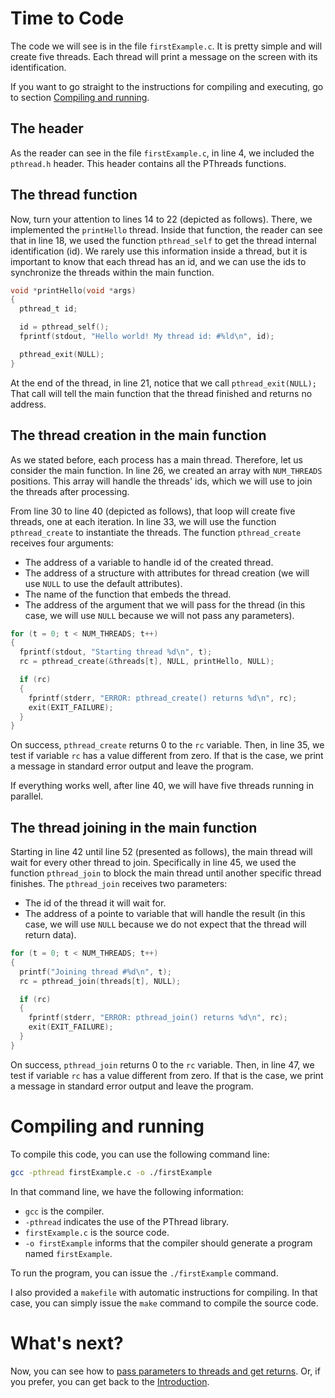 # Time to Code
The code we will see is in the file ``firstExample.c``. It is pretty simple and will create five threads. Each thread will print a message on the screen with its identification.

If you want to go straight to the instructions for compiling and executing, go to section [Compiling and running](#Compile-and-running).

## The header
As the reader can see in the file ``firstExample.c``, in line 4, we included the ``pthread.h`` header. This header contains all the PThreads functions.

## The thread function
Now, turn your attention to lines 14 to 22 (depicted as follows). There, we implemented the ``printHello`` thread. Inside that function, the reader can see that in line 18, we used the function ``pthread_self`` to get the thread internal identification (id).  We rarely use this information inside a thread, but it is important to know that each thread has an id, and we can use the ids to synchronize the threads within the main function.

```c
void *printHello(void *args)
{
  pthread_t id;

  id = pthread_self();
  fprintf(stdout, "Hello world! My thread id: #%ld\n", id);

  pthread_exit(NULL);
}
```

At the end of the thread, in line 21, notice that we call ``pthread_exit(NULL);`` That call will tell the main function that the thread finished and returns no address.

## The thread creation in the main function
As we stated before, each process has a main thread. Therefore, let us consider the main function. In line 26, we created an array with ``NUM_THREADS`` positions. This array will handle the threads' ids, which we will use to join the threads after processing.

From line 30 to line 40 (depicted as follows), that loop will create five threads, one at each iteration. In line 33, we will use the function ``pthread_create`` to instantiate the threads. The function ``pthread_create`` receives four arguments:
- The address of a variable to handle id of the created thread.
- The address of a structure with attributes for thread creation (we will use ``NULL`` to use the default attributes).
- The name of the function that embeds the thread.
- The address of the argument that we will pass for the thread (in this case, we will use ``NULL`` because we will not pass any parameters).

```c
for (t = 0; t < NUM_THREADS; t++)
{
  fprintf(stdout, "Starting thread %d\n", t);
  rc = pthread_create(&threads[t], NULL, printHello, NULL);

  if (rc)
  {
    fprintf(stderr, "ERROR: pthread_create() returns %d\n", rc);
    exit(EXIT_FAILURE);
  }
}
```

On success, ``pthread_create`` returns 0 to the ``rc`` variable. Then, in line 35, we test if variable ``rc`` has a value different from zero. If that is the case, we print a message in standard error output and leave the program.

If everything works well, after line 40, we will have five threads running in parallel.

## The thread joining in the main function
Starting in line 42 until line 52 (presented as follows), the main thread will wait for every other thread to join. Specifically in line 45, we used the function ``pthread_join`` to block the main thread until another specific thread finishes. The ``pthread_join`` receives two parameters:
- The id of the thread it will wait for.
- The address of a pointe to variable that will handle the result (in this case, we will use ``NULL`` because we do not expect that the thread will return data).

```c
for (t = 0; t < NUM_THREADS; t++)
{
  printf("Joining thread #%d\n", t);
  rc = pthread_join(threads[t], NULL);

  if (rc)
  {
    fprintf(stderr, "ERROR: pthread_join() returns %d\n", rc);
    exit(EXIT_FAILURE);
  }
}
```

On success, ``pthread_join`` returns 0 to the ``rc`` variable. Then, in line 47, we test if variable ``rc`` has a value different from zero. If that is the case, we print a message in standard error output and leave the program.

# Compiling and running
To compile this code, you can use the following command line:
```bash
gcc -pthread firstExample.c -o ./firstExample
```
In that command line, we have the following information:
- ``gcc`` is the compiler.
- ``-pthread`` indicates the use of the PThread library.
- ``firstExample.c`` is the source code.
- ``-o firstExample`` informs that the compiler should generate a program named ``firstExample``.

To run the program, you can issue the ``./firstExample`` command.

I also provided a ``makefile`` with automatic instructions for compiling. In that case, you can simply issue the ``make`` command to compile the source code.

# What's next?
Now, you can see how to [pass parameters to threads and get returns](passingParameters). Or, if you prefer, you can get back to the [Introduction](introduction).
